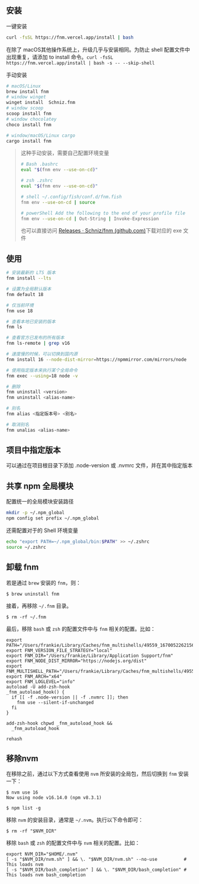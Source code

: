 ## 安装

一键安装

```bash
curl -fsSL https://fnm.vercel.app/install | bash
```

在除了 macOS其他操作系统上，升级几乎与安装相同。为防止 shell 配置文件中出现重复，请添加 to install 命令。`curl -fsSL https://fnm.vercel.app/install | bash -s -- --skip-shell`

手动安装

```bash
# macOS/Linux
brew install fnm
# window winget
winget install  Schniz.fnm
# window scoop
scoop install fnm
# window chocolatey
choco install fnm

# window/macOS/Linux cargo
cargo install fnm
```

> 这种手动安装，需要自己配置环境变量
>
> ```bash
> # Bash .bashrc
> eval "$(fnm env --use-on-cd)"
> 
> # zsh .zshrc
> eval "$(fnm env --use-on-cd)"
> 
> # shell ~/.config/fish/conf.d/fnm.fish
> fnm env --use-on-cd | source
> 
> # powerShell Add the following to the end of your profile file
> fnm env --use-on-cd | Out-String | Invoke-Expression
> ```
>
> 也可以直接访问 [Releases · Schniz/fnm (github.com)](https://github.com/Schniz/fnm/releases)下载对应的 exe 文件

## 使用

```bash
# 安装最新的 LTS 版本
fnm install --lts

# 设置为全局默认版本
fnm default 18

# 仅当前环境
fnm use 18

# 查看本地已安装的版本
fnm ls

# 查看官方已发布的所有版本
fnm ls-remote | grep v16

# 速度慢的时候，可以切换到国内源
fnm install 16 --node-dist-mirror=https://npmmirror.com/mirrors/node

# 使用指定版本来执行某个全局命令
fnm exec --using=18 node -v

# 删除
fnm uninstall <version>
fnm uninstall <alias-name>

# 别名
fnm alias <指定版本号> <别名>

# 取消别名
fnm unalias <alias-name>
```

## 项目中指定版本

可以通过在项目根目录下添加 .node-version 或 .nvmrc 文件，并在其中指定版本

##  共享 npm 全局模块

配置统一的全局模块安装路径

```bash
mkdir -p ~/.npm_global
npm config set prefix ~/.npm_global
```

还需配置对于的 Shell 环境变量

```bash
echo "export PATH=~/.npm_global/bin:$PATH" >> ~/.zshrc
source ~/.zshrc
```

## 卸载 fnm

若是通过 `brew` 安装的 `fnm`，则：

```shell
$ brew uninstall fnm
```

接着，再移除 `~/.fnm` 目录。

```shell
$ rm -rf ~/.fnm
```

最后，移除 `bash` 或 `zsh` 的配置文件中与 `fnm` 相关的配置。比如：

```shell
export PATH="/Users/frankie/Library/Caches/fnm_multishells/49559_1670052262156/bin":$PATH
export FNM_VERSION_FILE_STRATEGY="local"
export FNM_DIR="/Users/frankie/Library/Application Support/fnm"
export FNM_NODE_DIST_MIRROR="https://nodejs.org/dist"
export FNM_MULTISHELL_PATH="/Users/frankie/Library/Caches/fnm_multishells/49559_1670052262156"
export FNM_ARCH="x64"
export FNM_LOGLEVEL="info"
autoload -U add-zsh-hook
_fnm_autoload_hook() {
  if [[ -f .node-version || -f .nvmrc ]]; then
    fnm use --silent-if-unchanged
  fi
}

add-zsh-hook chpwd _fnm_autoload_hook &&
  _fnm_autoload_hook

rehash
```

##  移除nvm

在移除之前，通过以下方式查看使用 `nvm` 所安装的全局包，然后切换到 `fnm` 安装一下：

```shell
$ nvm use 16
Now using node v16.14.0 (npm v8.3.1)

$ npm list -g
```

移除 `nvm` 的安装目录，通常是 `~/.nvm`。执行以下命令即可：

```shell
$ rm -rf "$NVM_DIR"
```

移除 `bash` 或 `zsh` 的配置文件中与 `nvm` 相关的配置。比如：

```shell
export NVM_DIR="$HOME/.nvm"
[ -s "$NVM_DIR/nvm.sh" ] && \. "$NVM_DIR/nvm.sh" --no-use          # This loads nvm
[ -s "$NVM_DIR/bash_completion" ] && \. "$NVM_DIR/bash_completion" # This loads nvm bash_completion
```